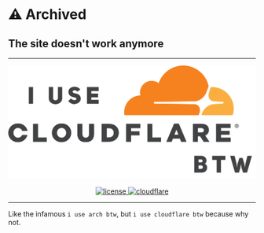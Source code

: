 # :warning: Archived
## The site doesn't work anymore

---

<p align="center">
  <img src="cf.png" alt="i_use_cf" />
</p>

<p align="center">
  <a href="https://github.com/botatooo/i-use.cf/blob/main/LICENSE">
    <img src="https://img.shields.io/github/license/botatooo/i-use.cf" alt="license" />
  </a>
  <a href="https://cloudflare.com">
    <img src="https://img.shields.io/badge/Uses%20Cloudflare%3F-its%20down%20how%20could%20it%20use%20cf%20lol-red" alt="cloudflare" />
  </a>
</p>

---

Like the infamous `i use arch btw`, but `i use cloudflare btw` because why not.
